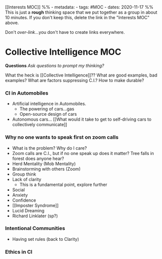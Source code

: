 [[Interests MOC]]
%% - metadata:
	- tags: #MOC
	- dates: 2020-11-17 %%
This is just a **rough** thinking space that we put together as a group in about 10 minutes. If you don't keep this, delete the link in the "Interests MOC" above.

Don't *over-link*...you don't have to create links everywhere.

# Collective Intelligence MOC
**Questions**
*Ask questions to prompt my thinking?*

What the heck is [[Collective Intelligence]]??
What are good examples, bad examples?
What are factors suppressing C.I.?
How to make durable?

### CI in Automobiles
- Artificial intelligence in Automobiles.
	- The powering of cars...gas
	- Open-source design of cars
- Autonomous cars... [[What would it take to get to self-driving cars to collectively communicate]] 

### Why no one wants to speak first on zoom calls
- What is the problem? Why do I care? 
- Zoom calls are C.I., but if no one speak up does it matter? Tree falls in forest does anyone hear?
- Herd Mentality (Mob Mentality)
- Brainstorming with others (Zoom)
- Group think
- Lack of clarity
	- This is a fundamental point, explore further
- Social 
- Anxiety
- Confidence
- [[Imposter Syndrome]]
- Lucid Dreaming
- Richard Linklater (sp?)

### Intentional Communities
- Having set rules (back to Clarity)

### Ethics in CI